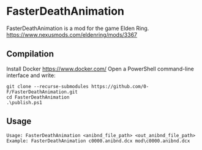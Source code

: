 # FasterDeathAnimation
FasterDeathAnimation is a mod for the game Elden Ring.
https://www.nexusmods.com/eldenring/mods/3367

## Compilation
Install Docker https://www.docker.com/
Open a PowerShell command-line interface and write:
```
git clone --recurse-submodules https://github.com/0-F/FasterDeathAnimation.git
cd FasterDeathAnimation
.\publish.ps1
```

## Usage
```
Usage: FasterDeathAnimation <anibnd_file_path> <out_anibnd_file_path>
Example: FasterDeathAnimation c0000.anibnd.dcx mod\c0000.anibnd.dcx
```
